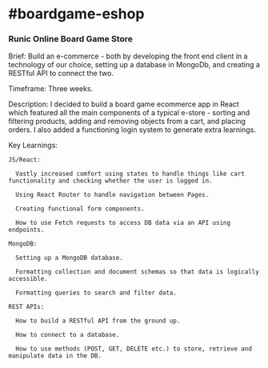 # 


<h1>#boardgame-eshop</h1>
<h3>Runic Online Board Game Store</h3>

Brief: Build an e-commerce - both by developing the front end client in a technology of our choice, setting up a database in MongoDb, and creating a RESTful API to connect the two.

Timeframe: Three weeks.

Description: I decided to build a board game ecommerce app in React which featured all the main components of a typical e-store - sorting and filtering products, adding and removing objects from a cart, and placing orders. I also added a functioning login system to generate extra learnings.

Key Learnings:

    JS/React:
    
      Vastly increased comfort using states to handle things like cart functionality and checking whether the user is logged in.

      Using React Router to handle navigation between Pages.
                
      Creating functional form components.
      
      How to use Fetch requests to access DB data via an API using endpoints.
    
    MongoDB:
    
      Setting up a MongoDB database.

      Formatting collection and document schemas so that data is logically accessible.
      
      Formatting queries to search and filter data.
      
    REST APIs:
    
      How to build a RESTful API from the ground up.
      
      How to connect to a database.
      
      How to use methods (POST, GET, DELETE etc.) to store, retrieve and manipulate data in the DB.


